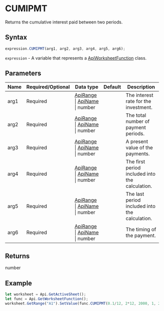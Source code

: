 # CUMIPMT

Returns the cumulative interest paid between two periods.

## Syntax

```javascript
expression.CUMIPMT(arg1, arg2, arg3, arg4, arg5, arg6);
```

`expression` - A variable that represents a [ApiWorksheetFunction](../ApiWorksheetFunction.md) class.

## Parameters

| **Name** | **Required/Optional** | **Data type** | **Default** | **Description** |
| ------------- | ------------- | ------------- | ------------- | ------------- |
| arg1 | Required | [ApiRange](../../ApiRange/ApiRange.md) \| [ApiName](../../ApiName/ApiName.md) \| number |  | The interest rate for the investment. |
| arg2 | Required | [ApiRange](../../ApiRange/ApiRange.md) \| [ApiName](../../ApiName/ApiName.md) \| number |  | The total number of payment periods. |
| arg3 | Required | [ApiRange](../../ApiRange/ApiRange.md) \| [ApiName](../../ApiName/ApiName.md) \| number |  | A present value of the payments. |
| arg4 | Required | [ApiRange](../../ApiRange/ApiRange.md) \| [ApiName](../../ApiName/ApiName.md) \| number |  | The first period included into the calculation. |
| arg5 | Required | [ApiRange](../../ApiRange/ApiRange.md) \| [ApiName](../../ApiName/ApiName.md) \| number |  | The last period included into the calculation. |
| arg6 | Required | [ApiRange](../../ApiRange/ApiRange.md) \| [ApiName](../../ApiName/ApiName.md) \| number |  | The timing of the payment. |

## Returns

number

## Example



```javascript editor-xlsx
let worksheet = Api.GetActiveSheet();
let func = Api.GetWorksheetFunction();
worksheet.GetRange("A1").SetValue(func.CUMIPMT(0.1/12, 2*12, 2000, 1, 24, 0));
```
